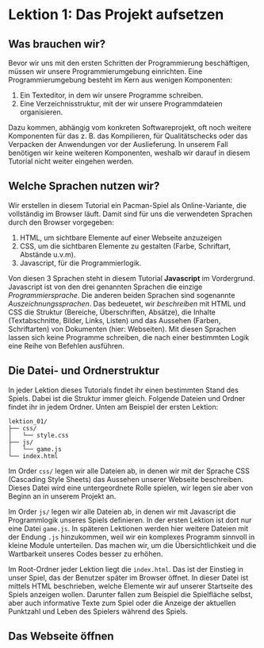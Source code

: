 # Lektion 1: Das Projekt aufsetzen

## Was brauchen wir?

Bevor wir uns mit den ersten Schritten der Programmierung beschäftigen, müssen wir unsere Programmierumgebung einrichten. Eine Programmierumgebung besteht im Kern aus wenigen Komponenten:

1. Ein Texteditor, in dem wir unsere Programme schreiben.
2. Eine Verzeichnisstruktur, mit der wir unsere Programmdateien organisieren.

Dazu kommen, abhängig vom konkreten Softwareprojekt, oft noch weitere Komponenten für das z. B. das Kompilieren, für Qualitätschecks oder das Verpacken der Anwendungen vor der Auslieferung. In unserem Fall benötigen wir keine weiteren Komponenten, weshalb wir darauf in diesem Tutorial nicht weiter eingehen werden.

## Welche Sprachen nutzen wir?

Wir erstellen in diesem Tutorial ein Pacman-Spiel als Online-Variante, die vollständig im Browser läuft. Damit sind für uns die verwendeten Sprachen durch den Browser vorgegeben: 

1. HTML, um sichtbare Elemente auf einer Webseite anzuzeigen
2. CSS, um die sichtbaren Elemente zu gestalten (Farbe, Schriftart, Abstände u.v.m).
3. Javascript, für die Programmierlogik.

Von diesen 3 Sprachen steht in diesem Tutorial **Javascript** im Vordergrund. Javascript ist von den drei genannten Sprachen die einzige *Programmiersprache*. Die anderen beiden Sprachen sind sogenannte *Auszeichnungssprachen*. Das bedeuetet, wir *beschreiben* mit HTML und CSS die Struktur (Bereiche, Überschriften, Absätze), die Inhalte (Textabschnitte, Bilder, Links, Listen) und das Aussehen (Farben, Schriftarten) von Dokumenten (hier: Webseiten). Mit diesen Sprachen lassen sich keine Programme schreiben, die nach einer bestimmten Logik eine Reihe von Befehlen ausführen.

## Die Datei- und Ordnerstruktur

In jeder Lektion dieses Tutorials findet ihr einen bestimmten Stand des Spiels. Dabei ist die Struktur immer gleich. Folgende Dateien und Ordner findet ihr in jedem Ordner. Unten am Beispiel der ersten Lektion:

```
lektion_01/
├── css/
│   └── style.css
├── js/
│   └── game.js
└── index.html
```

Im Order `css/` legen wir alle Dateien ab, in denen wir mit der Sprache CSS (Cascading Style Sheets) das Aussehen unserer Webseite beschreiben. Dieses Datei wird eine untergeordnete Rolle spielen, wir legen sie aber von Beginn an in unserem Projekt an.

Im Order `js/` legen wir alle Dateien ab, in denen wir mit Javascript die Programmlogik unseres Spiels definieren. In der ersten Lektion ist dort nur eine Datei `game.js`. In späteren Lektionen werden hier weitere Dateien mit der Endung `.js` hinzukommen, weil wir ein komplexes Programm sinnvoll in kleine Module unterteilen. Das machen wir, um die Übersichtlichkeit und die Wartbarkeit unseres Codes besser zu erhöhen.

Im Root-Ordner jeder Lektion liegt die `index.html`. Das ist der Einstieg in unser Spiel, das der Benutzer später im Browser öffnet. In dieser Datei ist mittels HTML beschrieben, welche Elemente wir auf unserer Startseite des Spiels anzeigen wollen. Darunter fallen zum Beispiel die Spielfläche selbst, aber auch informative Texte zum Spiel oder die Anzeige der aktuellen Punktzahl und Leben des Spielers während des Spiels.

## Das Webseite öffnen





